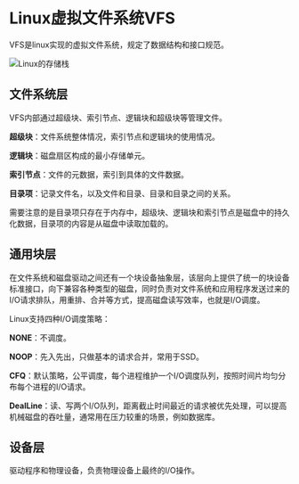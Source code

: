 # Linux虚拟文件系统VFS

VFS是linux实现的虚拟文件系统，规定了数据结构和接口规范。

![Linux的存储栈](https://www.thomas-krenn.com/en/wiki/Linux_Storage_Stack_Diagram)

## 文件系统层 

VFS内部通过超级块、索引节点、逻辑块和超级块等管理文件。

**超级块**：文件系统整体情况，索引节点和逻辑块的使用情况。

**逻辑块**：磁盘扇区构成的最小存储单元。

**索引节点**：文件的元数据，索引到具体的文件数据。

**目录项**：记录文件名，以及文件和目录、目录和目录之间的关系。

需要注意的是目录项只存在于内存中，超级块、逻辑块和索引节点是磁盘中的持久化数据，目录项的内容是从磁盘中读取加载的。

## 通用块层

在文件系统和磁盘驱动之间还有一个块设备抽象层，该层向上提供了统一的块设备标准接口，向下兼容各种类型的磁盘，同时负责对文件系统和应用程序发送过来的I/O请求排队，用重排、合并等方式，提高磁盘读写效率，也就是I/O调度。

Linux支持四种I/O调度策略：

**NONE**：不调度。

**NOOP**：先入先出，只做基本的请求合并，常用于SSD。

**CFQ**：默认策略，公平调度，每个进程维护一个I/O调度队列，按照时间片均匀分布每个进程的I/O请求。

**DealLine**：读、写两个I/O队列，距离截止时间最近的请求被优先处理，可以提高机械磁盘的吞吐量，通常用在压力较重的场景，例如数据库。

## 设备层 

驱动程序和物理设备，负责物理设备上最终的I/O操作。



